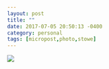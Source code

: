 ```yaml
---
layout: post
title: ""
date: 2017-07-05 20:50:13 -0400
category: personal
tags: [micropost,photo,stowe]
---
```


![](https://thecave-com.s3.amazonaws.com/Photo-2017-07-05-20-48-4MjcwomcT97FK922yHpm.jpg)

